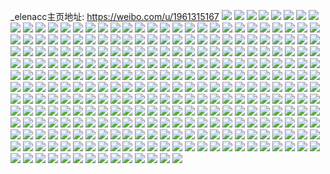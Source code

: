 _elenacc主页地址: https://weibo.com/u/1961315167 
![](https://wx4.sinaimg.cn/mw2000/74e74b5fly1h9ctm6pnaoj20u00u07ab.jpg) 
![](https://wx4.sinaimg.cn/mw2000/74e74b5fly1h8mdpllv6hj20u00u00we.jpg) 
![](https://wx4.sinaimg.cn/mw2000/74e74b5fly1h8iz823z1bj20u00u045e.jpg) 
![](https://wx4.sinaimg.cn/mw2000/74e74b5fly1h8iz81pa1nj20u00u0q9w.jpg) 
![](https://wx4.sinaimg.cn/mw2000/74e74b5fly1h8iz82cfi1j20u0140ahk.jpg) 
![](https://wx4.sinaimg.cn/mw2000/74e74b5fly1h8iz82lp88j20u00u0zrf.jpg) 
![](https://wx4.sinaimg.cn/mw2000/74e74b5fly1h8iz833zauj21400u0tfv.jpg) 
![](https://wx4.sinaimg.cn/mw2000/74e74b5fly1h7m9onjejzj20u01hcqme.jpg) 
![](https://wx4.sinaimg.cn/mw2000/74e74b5fly1h7hpgptmknj20u00u0dl8.jpg) 
![](https://wx4.sinaimg.cn/mw2000/74e74b5fly1h7e2i8vr61j20u0140dnz.jpg) 
![](https://wx4.sinaimg.cn/mw2000/74e74b5fly1h75638n16aj20u019q7c0.jpg) 
![](https://wx4.sinaimg.cn/mw2000/74e74b5fly1h74l3h2fftj21r0340zrw.jpg) 
![](https://wx4.sinaimg.cn/mw2000/74e74b5fly1h6vji425w3j22dc35shdt.jpg) 
![](https://wx4.sinaimg.cn/mw2000/74e74b5fly1h6uj2d5ezvj22bz2bzb2a.jpg) 
![](https://wx4.sinaimg.cn/mw2000/74e74b5fly1h6uj2dyj1vj22av2av4qp.jpg) 
![](https://wx4.sinaimg.cn/mw2000/74e74b5fly1h6uj2hlo19j23402c04qt.jpg) 
![](https://wx4.sinaimg.cn/mw2000/74e74b5fly1h6uj2km4s7j22802yotva.jpg) 
![](https://wx4.sinaimg.cn/mw2000/74e74b5fly1h6uj2bke9yj23401r0hdu.jpg) 
![](https://wx4.sinaimg.cn/mw2000/74e74b5fly1h6uj2m5fuuj22c0340npe.jpg) 
![](https://wx4.sinaimg.cn/mw2000/74e74b5fly1h6uj2ng0zzj22c0340qv5.jpg) 
![](https://wx4.sinaimg.cn/mw2000/74e74b5fly1h6uj2otlhzj23401r0x6p.jpg) 
![](https://wx4.sinaimg.cn/mw2000/74e74b5fly1h6uj2rkyrnj23401r07wi.jpg) 
![](https://wx4.sinaimg.cn/mw2000/74e74b5fly1h6u8ctp9wtj22802yoarb.jpg) 
![](https://wx4.sinaimg.cn/mw2000/74e74b5fly1h6iuvxl608j21he0u040h.jpg) 
![](https://wx4.sinaimg.cn/mw2000/74e74b5fly1h6al90rkipj20u0140doj.jpg) 
![](https://wx4.sinaimg.cn/mw2000/74e74b5fly1h6al90y7lnj21400u0n3i.jpg) 
![](https://wx4.sinaimg.cn/mw2000/74e74b5fly1h6al916zcxj21hc0u0n5a.jpg) 
![](https://wx4.sinaimg.cn/mw2000/74e74b5fly1h6al9x6h3uj20tu0tuabv.jpg) 
![](https://wx4.sinaimg.cn/mw2000/74e74b5fly1h646s1boepj20u01400yh.jpg) 
![](https://wx4.sinaimg.cn/mw2000/74e74b5fly1h646skdzo2j20u01hck0g.jpg) 
![](https://wx4.sinaimg.cn/mw2000/74e74b5fly1h646t3d9yfj21hc0u0488.jpg) 
![](https://wx4.sinaimg.cn/mw2000/74e74b5fly1h5ul3ljc0yj21r03401ky.jpg) 
![](https://wx4.sinaimg.cn/mw2000/74e74b5fly1h5tmc38vcoj2340340hdu.jpg) 
![](https://wx4.sinaimg.cn/mw2000/74e74b5fly1h5h49hxh92j20wi1ycb29.jpg) 
![](https://wx4.sinaimg.cn/mw2000/74e74b5fly1h57vuz08tqj21d00u2qis.jpg) 
![](https://wx4.sinaimg.cn/mw2000/74e74b5fly1h53rajiozlj20wi10vgq7.jpg) 
![](https://wx4.sinaimg.cn/mw2000/74e74b5fly1h4x23va0krj23401r0qv5.jpg) 
![](https://wx4.sinaimg.cn/mw2000/74e74b5fly1h4uzswhijej22802yo4qq.jpg) 
![](https://wx4.sinaimg.cn/mw2000/74e74b5fly1h3qn8f5w6jj20u01hck8o.jpg) 
![](https://wx4.sinaimg.cn/mw2000/74e74b5fly1h3ad8hkurgj23401r0hdt.jpg) 
![](https://wx4.sinaimg.cn/mw2000/74e74b5fly1h35qeisd1sj224d24enpe.jpg) 
![](https://wx4.sinaimg.cn/mw2000/74e74b5fly1h35qee183xj22802yoqv7.jpg) 
![](https://wx4.sinaimg.cn/mw2000/74e74b5fly1h35qeh2qpgj22yo280x6r.jpg) 
![](https://wx4.sinaimg.cn/mw2000/74e74b5fly1h30q8fhn9yj21wr12o7ld.jpg) 
![](https://wx4.sinaimg.cn/mw2000/74e74b5fly1h30q8gcjigj21r0340npe.jpg) 
![](https://wx4.sinaimg.cn/mw2000/74e74b5fly1h30q8hevwij23401r0qv6.jpg) 
![](https://wx4.sinaimg.cn/mw2000/74e74b5fly1h30q8ii4arj21r0340npe.jpg) 
![](https://wx4.sinaimg.cn/mw2000/74e74b5fly1h30q8jdz7pj227f18o4qp.jpg) 
![](https://wx4.sinaimg.cn/mw2000/74e74b5fly1h30q8ex8kcj21r0340hdu.jpg) 
![](https://wx4.sinaimg.cn/mw2000/74e74b5fly1h30q8jocfbj21pz1ahx5t.jpg) 
![](https://wx4.sinaimg.cn/mw2000/74e74b5fly1h2ogomwyxvj22c0340qv7.jpg) 
![](https://wx4.sinaimg.cn/mw2000/74e74b5fly1h2ogooqyy6j22c03404qr.jpg) 
![](https://wx4.sinaimg.cn/mw2000/74e74b5fly1h29d7zvdu6j234022oqv5.jpg) 
![](https://wx4.sinaimg.cn/mw2000/74e74b5fly1h1u8t40s88j22802yokjn.jpg) 
![](https://wx4.sinaimg.cn/mw2000/74e74b5fly1h1u8svudafj22802yokjn.jpg) 
![](https://wx4.sinaimg.cn/mw2000/74e74b5fly1h1u8tpvdntj22c02c0x6p.jpg) 
![](https://wx4.sinaimg.cn/mw2000/74e74b5fly1h1u8trdwzuj21zt14e7sa.jpg) 
![](https://wx4.sinaimg.cn/mw2000/74e74b5fly1h1u8vbmgkhj20tu0tu7c3.jpg) 
![](https://wx4.sinaimg.cn/mw2000/74e74b5fly1h1u8tmsv5yj21r0340u0x.jpg) 
![](https://wx4.sinaimg.cn/mw2000/74e74b5fly1h0y3hhvf4aj22c0340x6p.jpg) 
![](https://wx4.sinaimg.cn/mw2000/74e74b5fly1h0y3hjnyv3j22c0340npe.jpg) 
![](https://wx4.sinaimg.cn/mw2000/74e74b5fly1h0y3hgpz2ej20mi0mitdc.jpg) 
![](https://wx4.sinaimg.cn/mw2000/74e74b5fly1h0y3hg6qx2j20s20s2grg.jpg) 
![](https://wx4.sinaimg.cn/mw2000/74e74b5fly1h0y3hm5mouj22802rsb2c.jpg) 
![](https://wx4.sinaimg.cn/mw2000/74e74b5fly1h0y3hfqg0oj22802yo7wk.jpg) 
![](https://wx4.sinaimg.cn/mw2000/74e74b5fly1h0r28qbu76j22802yob2b.jpg) 
![](https://wx4.sinaimg.cn/mw2000/74e74b5fly1h0hn8249l1j20u00u0tcy.jpg) 
![](https://wx4.sinaimg.cn/mw2000/74e74b5fly1h041wfid94j21400u0q8y.jpg) 
![](https://wx4.sinaimg.cn/mw2000/74e74b5fly1h02cnm8qdvj22c02c0e83.jpg) 
![](https://wx4.sinaimg.cn/mw2000/74e74b5fly1gztbgehu9wj20wi1h7wk5.jpg) 
![](https://wx4.sinaimg.cn/mw2000/74e74b5fly1gzr7uthe9uj21400u0n4k.jpg) 
![](https://wx4.sinaimg.cn/mw2000/74e74b5fly1gzr7utpuhzj20u012v44e.jpg) 
![](https://wx4.sinaimg.cn/mw2000/74e74b5fly1gzr7ut1d76j21400u0n6v.jpg) 
![](https://wx4.sinaimg.cn/mw2000/74e74b5fly1gzpnt1ukbej22b71ovx6p.jpg) 
![](https://wx4.sinaimg.cn/mw2000/74e74b5fly1gzmpnwq7vzj20wi1yc42c.jpg) 
![](https://wx4.sinaimg.cn/mw2000/74e74b5fly1gzdeeqmqxtj20tv0tv4ah.jpg) 
![](https://wx4.sinaimg.cn/mw2000/74e74b5fly1gz6bl8399rj22c0340e82.jpg) 
![](https://wx4.sinaimg.cn/mw2000/74e74b5fly1gytbgwmgy5j21dn1184hn.jpg) 
![](https://wx4.sinaimg.cn/mw2000/74e74b5fly1gylll1x66mj22802yoe83.jpg) 
![](https://wx4.sinaimg.cn/mw2000/74e74b5fly1gykf24cp17j22c03407wl.jpg) 
![](https://wx4.sinaimg.cn/mw2000/74e74b5fly1gykf2dksndj22c02c07wj.jpg) 
![](https://wx4.sinaimg.cn/mw2000/74e74b5fly1gykf29p3ksj23402c0e84.jpg) 
![](https://wx4.sinaimg.cn/mw2000/74e74b5fly1gykf1ciassj216o16o1kx.jpg) 
![](https://wx4.sinaimg.cn/mw2000/74e74b5fly1gykf1s0kldj22802yohdw.jpg) 
![](https://wx4.sinaimg.cn/mw2000/74e74b5fly1gykf1gzyc9j21kw1kwqv5.jpg) 
![](https://wx4.sinaimg.cn/mw2000/74e74b5fly1gykf2iisn0j22c0340u0z.jpg) 
![](https://wx4.sinaimg.cn/mw2000/74e74b5fly1gykf2lww6qj22c02c0kjm.jpg) 
![](https://wx4.sinaimg.cn/mw2000/74e74b5fly1gykf2oda3zj23402c0kjm.jpg) 
![](https://wx4.sinaimg.cn/mw2000/74e74b5fly1gyi38on9l7j20u0140wtt.jpg) 
![](https://wx4.sinaimg.cn/mw2000/74e74b5fly1gyfuvz5cfuj20tz0tzgw1.jpg) 
![](https://wx4.sinaimg.cn/mw2000/74e74b5fly1gyfuvmwpvxj20tz0tz47c.jpg) 
![](https://wx4.sinaimg.cn/mw2000/74e74b5fly1gyfuvf7lgtj20mh0mhjx6.jpg) 
![](https://wx4.sinaimg.cn/mw2000/74e74b5fly1gyfuuudbo2j20mi0min38.jpg) 
![](https://wx4.sinaimg.cn/mw2000/74e74b5fly1gxy6xexvllj22c0340hdu.jpg) 
![](https://wx4.sinaimg.cn/mw2000/74e74b5fly1gxy6xg08ljj22c0340b2a.jpg) 
![](https://wx4.sinaimg.cn/mw2000/74e74b5fly1gxrif8h6uaj22802yokjn.jpg) 
![](https://wx4.sinaimg.cn/mw2000/74e74b5fly1gxqch5hry1j21z42you0y.jpg) 
![](https://wx4.sinaimg.cn/mw2000/74e74b5fly1gxqchr4lamj23402c0kjo.jpg) 
![](https://wx4.sinaimg.cn/mw2000/74e74b5fgy1gxfq1rdrj2j21400u0aiq.jpg) 
![](https://wx4.sinaimg.cn/mw2000/74e74b5fgy1gxfq1plg2xj20u0140grj.jpg) 
![](https://wx4.sinaimg.cn/mw2000/74e74b5fgy1gxfq1ttxi1j20u014044y.jpg) 
![](https://wx4.sinaimg.cn/mw2000/74e74b5fly1gx2wclsfruj22802yox6q.jpg) 
![](https://wx4.sinaimg.cn/mw2000/74e74b5fly1gx1ntzi2trj20mi0u0771.jpg) 
![](https://wx4.sinaimg.cn/mw2000/74e74b5fly1gwpalglex2j20u00u0dk8.jpg) 
![](https://wx4.sinaimg.cn/mw2000/74e74b5fly1gwpalg86lmj21400u0tha.jpg) 
![](https://wx4.sinaimg.cn/mw2000/74e74b5fly1gwlxg2encmj20u0140tf9.jpg) 
![](https://wx4.sinaimg.cn/mw2000/74e74b5fly1gwlxg0xgsnj20u00u042t.jpg) 
![](https://wx4.sinaimg.cn/mw2000/74e74b5fly1gwlxg2wxpoj20u01407cb.jpg) 
![](https://wx4.sinaimg.cn/mw2000/74e74b5fly1gwlxg39xnjj20u00u00yn.jpg) 
![](https://wx4.sinaimg.cn/mw2000/74e74b5fly1gwab616gvfj20zk0k00uq.jpg) 
![](https://wx4.sinaimg.cn/mw2000/74e74b5fly1gw5bsj74sbj21400u0dms.jpg) 
![](https://wx4.sinaimg.cn/mw2000/74e74b5fly1gw39xbrmm6j20u0140e00.jpg) 
![](https://wx4.sinaimg.cn/mw2000/74e74b5fly1gw39xa0mcqj21400u0n4m.jpg) 
![](https://wx4.sinaimg.cn/mw2000/74e74b5fly1gvyhl1pquwj20tu0tuaem.jpg) 
![](https://wx4.sinaimg.cn/mw2000/0028JtFBly1gvkqq7hxuuj60u0140al802.jpg) 
![](https://wx4.sinaimg.cn/mw2000/0028JtFBly1gvkqq5qhedj61400u0te202.jpg) 
![](https://wx4.sinaimg.cn/mw2000/0028JtFBly1gv5o8edzsnj60u00u045g02.jpg) 
![](https://wx4.sinaimg.cn/mw2000/0028JtFBly1gv5o8fdbygj61400u0wkc02.jpg) 
![](https://wx4.sinaimg.cn/mw2000/0028JtFBly1gv5o8fu38kj61400u07b502.jpg) 
![](https://wx4.sinaimg.cn/mw2000/0028JtFBly1gv5o937jouj60u00u0wlz02.jpg) 
![](https://wx4.sinaimg.cn/mw2000/0028JtFBly1gv5o93pkzcj60u00u07ay02.jpg) 
![](https://wx4.sinaimg.cn/mw2000/0028JtFBly1gv5o95b4c1j61400u0k3502.jpg) 
![](https://wx4.sinaimg.cn/mw2000/0028JtFBly1gv025gltm0j60lx0lxaba02.jpg) 
![](https://wx4.sinaimg.cn/mw2000/74e74b5fly1gunfvj7u0lj20u00u045b.jpg) 
![](https://wx4.sinaimg.cn/mw2000/74e74b5fly1gunfviqjr9j219b0u0doa.jpg) 
![](https://wx4.sinaimg.cn/mw2000/74e74b5fly1gu6434okolj20u00u0aez.jpg) 
![](https://wx4.sinaimg.cn/mw2000/74e74b5fly1gu64349i4oj20u00u0q9f.jpg) 
![](https://wx4.sinaimg.cn/mw2000/74e74b5fly1gu6434xcnvj20u00u0q9z.jpg) 
![](https://wx4.sinaimg.cn/mw2000/74e74b5fly1gu64356cvyj20u00u0jww.jpg) 
![](https://wx4.sinaimg.cn/mw2000/74e74b5fly1gu6435ha7sj20u00u0dk9.jpg) 
![](https://wx4.sinaimg.cn/mw2000/74e74b5fly1gtvnkz0wudj20u0140430.jpg) 
![](https://wx4.sinaimg.cn/mw2000/74e74b5fly1gthu7cz2lhj22c02c0b2a.jpg) 
![](https://wx4.sinaimg.cn/mw2000/74e74b5fly1gthu7dd5hbj20u00u0gto.jpg) 
![](https://wx4.sinaimg.cn/mw2000/74e74b5fly1gthu7dxj3dj22c02c04qq.jpg) 
![](https://wx4.sinaimg.cn/mw2000/74e74b5fly1gthu7f3gqbj22c02c0hdu.jpg) 
![](https://wx4.sinaimg.cn/mw2000/74e74b5fly1gthu7g558kj22c02c0b2a.jpg) 
![](https://wx4.sinaimg.cn/mw2000/74e74b5fly1gthu7bowavj22c02c0x6p.jpg) 
![](https://wx4.sinaimg.cn/mw2000/74e74b5fly1gthu7h9ij6j22c02c0u0x.jpg) 
![](https://wx4.sinaimg.cn/mw2000/74e74b5fly1gthu9layqpj20u00u0wq3.jpg) 
![](https://wx4.sinaimg.cn/mw2000/74e74b5fly1gthuaseel4j20w40tvtc4.jpg) 
![](https://wx4.sinaimg.cn/mw2000/74e74b5fly1gth7smhgy0j21o01o0hdt.jpg) 
![](https://wx4.sinaimg.cn/mw2000/74e74b5fly1gtflgj6hj3j20u01hcdmj.jpg) 
![](https://wx4.sinaimg.cn/mw2000/74e74b5fly1gtflgp8xpyj23402c0kjm.jpg) 
![](https://wx4.sinaimg.cn/mw2000/74e74b5fly1gtflh6hs7mj22c0340e82.jpg) 
![](https://wx4.sinaimg.cn/mw2000/74e74b5fly1gtflh4ldkmj22c0340kjm.jpg) 
![](https://wx4.sinaimg.cn/mw2000/74e74b5fly1gtflh8io9hj22c0340hdu.jpg) 
![](https://wx4.sinaimg.cn/mw2000/74e74b5fly1gtflhbu2hkj20u01hcqdl.jpg) 
![](https://wx4.sinaimg.cn/mw2000/74e74b5fly1gt6zx1mhfoj20u01hcdqg.jpg) 
![](https://wx4.sinaimg.cn/mw2000/74e74b5fly1gsy4mx7exoj22c0340x6q.jpg) 
![](https://wx4.sinaimg.cn/mw2000/74e74b5fly1gsy4mxnk9sj20n00n0jvf.jpg) 
![](https://wx4.sinaimg.cn/mw2000/74e74b5fly1gshf79su1wj21400u0ano.jpg) 
![](https://wx4.sinaimg.cn/mw2000/74e74b5fly1gpuqzdv24ej20u0190dk5.jpg) 
![](https://wx4.sinaimg.cn/mw2000/74e74b5fly1gpuqzciw37j20u0190dlc.jpg) 
![](https://wx4.sinaimg.cn/mw2000/74e74b5fly1gpn36fb6h3j22802yo7wj.jpg) 
![](https://wx4.sinaimg.cn/mw2000/74e74b5fly1gpn36gnmmjj22802yo7wj.jpg) 
![](https://wx4.sinaimg.cn/mw2000/74e74b5fly1gp7udkj91lj22yo200qv7.jpg) 
![](https://wx4.sinaimg.cn/mw2000/74e74b5fly1gp7udlwnn3j21w01w0e82.jpg) 
![](https://wx4.sinaimg.cn/mw2000/74e74b5fly1gopkapkwtnj20u014047c.jpg) 
![](https://wx4.sinaimg.cn/mw2000/74e74b5fly1gopkapysv2j20u00u0jyg.jpg) 
![](https://wx4.sinaimg.cn/mw2000/74e74b5fly1goow34xdp5j20u00u00z9.jpg) 
![](https://wx4.sinaimg.cn/mw2000/74e74b5fly1gn4hbt9ixxj20u00u0jwj.jpg) 
![](https://wx4.sinaimg.cn/mw2000/74e74b5fly1gn015jdtewj20n00qaq4r.jpg) 
![](https://wx4.sinaimg.cn/mw2000/74e74b5fly1gmau9z4aozj23402c0e81.jpg) 
![](https://wx4.sinaimg.cn/mw2000/74e74b5fly1gm9i7bne7kj20u00u07cp.jpg) 
![](https://wx4.sinaimg.cn/mw2000/74e74b5fly1gm9i7clwkgj20u00u0dtk.jpg) 
![](https://wx4.sinaimg.cn/mw2000/74e74b5fly1gm9i7dd3oej20u00u0gy8.jpg) 
![](https://wx4.sinaimg.cn/mw2000/74e74b5fly1gm9ial4h9uj21400u0wr1.jpg) 
![](https://wx4.sinaimg.cn/mw2000/74e74b5fly1gm8lctj474j20u10u010z.jpg) 
![](https://wx4.sinaimg.cn/mw2000/74e74b5fly1gm8lcv0nn0j20u40u07dg.jpg) 
![](https://wx4.sinaimg.cn/mw2000/74e74b5fly1gm8lcwpamlj20u00u0ajx.jpg) 
![](https://wx4.sinaimg.cn/mw2000/74e74b5fly1gm8lcz1q76j20u40u0qd5.jpg) 
![](https://wx4.sinaimg.cn/mw2000/74e74b5fly1gm8lcztmrmj20u00u0dpr.jpg) 
![](https://wx4.sinaimg.cn/mw2000/74e74b5fly1gm8ld15ulfj20u00u013p.jpg) 
![](https://wx4.sinaimg.cn/mw2000/74e74b5fgy1glyydym6n1j20u00u0wo8.jpg) 
![](https://wx4.sinaimg.cn/mw2000/74e74b5fgy1glyye4jt00j20u00u0apb.jpg) 
![](https://wx4.sinaimg.cn/mw2000/74e74b5fgy1glyydvyhe3j21400u0ax6.jpg) 
![](https://wx4.sinaimg.cn/mw2000/74e74b5fgy1glyyeb1a3xj20u0140asn.jpg) 
![](https://wx4.sinaimg.cn/mw2000/74e74b5fly1glvf0hhegij20u00u0dqw.jpg) 
![](https://wx4.sinaimg.cn/mw2000/74e74b5fly1glheocuc90j20u00u0djv.jpg) 
![](https://wx4.sinaimg.cn/mw2000/74e74b5fly1gkyxnsg9mhj20u014047y.jpg) 
![](https://wx4.sinaimg.cn/mw2000/74e74b5fly1gky3icfqk0j20u00u0nc5.jpg) 
![](https://wx4.sinaimg.cn/mw2000/74e74b5fly1gky3idyyfej20u00u0qig.jpg) 
![](https://wx4.sinaimg.cn/mw2000/74e74b5fly1gk1h3y1mlzj21if1ifnpd.jpg) 
![](https://wx4.sinaimg.cn/mw2000/74e74b5fly1gk1h40x7vrj21s01s0b29.jpg) 
![](https://wx4.sinaimg.cn/mw2000/74e74b5fly1gk1h3yksv3j21w021dx6p.jpg) 
![](https://wx4.sinaimg.cn/mw2000/74e74b5fly1gk1h3ws59lj21w01w0tx5.jpg) 
![](https://wx4.sinaimg.cn/mw2000/74e74b5fly1gk1h3zli9fj22io1u51bi.jpg) 
![](https://wx4.sinaimg.cn/mw2000/74e74b5fly1gk1h3z66t1j21w01w01kx.jpg) 
![](https://wx4.sinaimg.cn/mw2000/74e74b5fly1gk1h3xfmquj21w01w01ky.jpg) 
![](https://wx4.sinaimg.cn/mw2000/74e74b5fly1gk1h41ioszj23402c0kjl.jpg) 
![](https://wx4.sinaimg.cn/mw2000/74e74b5fly1gk1h400jd5j22io1tukjl.jpg) 
![](https://wx4.sinaimg.cn/mw2000/74e74b5fly1gjsntl5ctkj21400u00zi.jpg) 
![](https://wx4.sinaimg.cn/mw2000/74e74b5fly1gi9ru71kmoj20u0140n57.jpg) 
![](https://wx4.sinaimg.cn/mw2000/74e74b5fly1gi9ru6l6nvj20u0140107.jpg) 
![](https://wx4.sinaimg.cn/mw2000/74e74b5fly1gi9ru7kao5j20u0140gu1.jpg) 
![](https://wx4.sinaimg.cn/mw2000/74e74b5fly1gi81losi5rj21w01w0kjl.jpg) 
![](https://wx4.sinaimg.cn/mw2000/74e74b5fly1gi81lqwja1j21w01vzkjl.jpg) 
![](https://wx4.sinaimg.cn/mw2000/74e74b5fly1ggna8fkygaj20u01400zq.jpg) 
![](https://wx4.sinaimg.cn/mw2000/74e74b5fgy1ggbwqb9a8zj21400u0qb4.jpg) 
![](https://wx4.sinaimg.cn/mw2000/74e74b5fgy1ggbwqc3h1yj21400u0tfh.jpg) 
![](https://wx4.sinaimg.cn/mw2000/74e74b5fgy1ggbwqdikjvj21400u0n7w.jpg) 
![](https://wx4.sinaimg.cn/mw2000/74e74b5fgy1ggbwqa2uisj21400u0thi.jpg) 
![](https://wx4.sinaimg.cn/mw2000/74e74b5fgy1ggbwqev15vj21400u0gva.jpg) 
![](https://wx4.sinaimg.cn/mw2000/74e74b5fgy1ggbwqfzkooj21400u0wns.jpg) 
![](https://wx4.sinaimg.cn/mw2000/74e74b5fly1gc7kx841j0j20u00u0n5h.jpg) 
![](https://wx4.sinaimg.cn/mw2000/74e74b5fly1gc7kx8fqetj20u00u0dmp.jpg) 
![](https://wx4.sinaimg.cn/mw2000/74e74b5fly1gc7kx8n8p2j20ku0kudhj.jpg) 
![](https://wx4.sinaimg.cn/mw2000/74e74b5fly1gc7kx7piqij20u00u0n6g.jpg) 
![](https://wx4.sinaimg.cn/mw2000/74e74b5fly1gc7kxu7f29j20ku0kudi7.jpg) 
![](https://wx4.sinaimg.cn/mw2000/74e74b5fly1ga5rw0mzxuj20us0u0jxo.jpg) 
![](https://wx4.sinaimg.cn/mw2000/74e74b5fly1ga5rw2hr81j20u00u0n8i.jpg) 
![](https://wx4.sinaimg.cn/mw2000/74e74b5fly1g6zab3rmxhj21jy1jy1fx.jpg) 
![](https://wx4.sinaimg.cn/mw2000/74e74b5fly1g6zab2ghyij21sc1sc7un.jpg) 
![](https://wx4.sinaimg.cn/mw2000/74e74b5fly1g6zab4eoy6j21w01w0wxa.jpg) 
![](https://wx4.sinaimg.cn/mw2000/74e74b5fly1g6zab5myqgj21sc1sce81.jpg) 
![](https://wx4.sinaimg.cn/mw2000/74e74b5fly1g02t92xvkzj22c02c0h1g.jpg) 
![](https://wx4.sinaimg.cn/mw2000/74e74b5fly1g02t94hjpdj22c02c0b29.jpg) 
![](https://wx4.sinaimg.cn/mw2000/74e74b5fly1fzt42jaeepj21hf1z4x6r.jpg) 
![](https://wx4.sinaimg.cn/mw2000/74e74b5fly1fzt42k4tsxj21hf1z4u0z.jpg) 
![](https://wx4.sinaimg.cn/mw2000/74e74b5fgy1fzdii6nrctj20qo0qoqab.jpg) 
![](https://wx4.sinaimg.cn/mw2000/74e74b5fgy1fzdii21dwwj20qo0qoq9s.jpg) 
![](https://wx4.sinaimg.cn/mw2000/74e74b5fly1fxzsagagx5j21sc2ds4qv.jpg) 
![](https://wx4.sinaimg.cn/mw2000/74e74b5fly1fxzsas7kjuj22ds1schdy.jpg) 
![](https://wx4.sinaimg.cn/mw2000/74e74b5fly1fxzsajnl0pj22yn1o0qv5.jpg) 
![](https://wx4.sinaimg.cn/mw2000/74e74b5fly1fxzsaksoivj21hc0u2b29.jpg) 
![](https://wx4.sinaimg.cn/mw2000/74e74b5fly1fxzsac6choj21hc0u21kx.jpg) 
![](https://wx4.sinaimg.cn/mw2000/74e74b5fly1fxzsalz8kyj21hc0u2b29.jpg) 
![](https://wx4.sinaimg.cn/mw2000/74e74b5fly1fxzsapyg9gj21sc2dsnpi.jpg) 
![](https://wx4.sinaimg.cn/mw2000/74e74b5fgy1fwv78v7bxzj21sc1scaw3.jpg) 
![](https://wx4.sinaimg.cn/mw2000/74e74b5fgy1fwjnu3xuk4j221d1ww4qu.jpg) 
![](https://wx4.sinaimg.cn/mw2000/74e74b5fgy1fwjnu14zscj22c02c0twq.jpg) 
![](https://wx4.sinaimg.cn/mw2000/74e74b5fly1fwf02zt08mj21lt1lt15g.jpg) 
![](https://wx4.sinaimg.cn/mw2000/74e74b5fly1fwf030u7j7j21vs1vsqjy.jpg) 
![](https://wx4.sinaimg.cn/mw2000/74e74b5fly1fvzen69ydrj20qo0wq7d1.jpg) 
![](https://wx4.sinaimg.cn/mw2000/74e74b5fly1fvu6iuauvsj20qo0qodiq.jpg) 
![](https://wx4.sinaimg.cn/mw2000/74e74b5fly1fvu6edqs1zj206o06oaaa.jpg) 
![](https://wx4.sinaimg.cn/mw2000/74e74b5fly1fvtp0w1zowj22c02c07kq.jpg) 
![](https://wx4.sinaimg.cn/mw2000/74e74b5fly1fv3knly1q2j21sg1sge84.jpg) 
![](https://wx4.sinaimg.cn/mw2000/74e74b5fly1fv3knsjl2tj21sg1sgqv9.jpg) 
![](https://wx4.sinaimg.cn/mw2000/74e74b5fly1fv3knvwzz4j21sg1sgnph.jpg) 
![](https://wx4.sinaimg.cn/mw2000/74e74b5fly1fv3knz0o3vj21sg1sgb2d.jpg) 
![](https://wx4.sinaimg.cn/mw2000/74e74b5fly1fv3knpqrvej21sg1sghdx.jpg) 
![](https://wx4.sinaimg.cn/mw2000/74e74b5fly1fv3ko1r0cdj21f01f0kjn.jpg) 
![](https://wx4.sinaimg.cn/mw2000/74e74b5fly1fv3ko481smj21ha1hau0z.jpg) 
![](https://wx4.sinaimg.cn/mw2000/74e74b5fly1fv3ko69ofpj21sg1sgx6s.jpg) 
![](https://wx4.sinaimg.cn/mw2000/74e74b5fly1fuufs24p12j21sg1sghdx.jpg) 
![](https://wx4.sinaimg.cn/mw2000/74e74b5fly1fuufs6qlzij21sg1sgb2d.jpg) 
![](https://wx4.sinaimg.cn/mw2000/74e74b5fly1fuufrwdzndj21sg1sgkjp.jpg) 
![](https://wx4.sinaimg.cn/mw2000/74e74b5fly1fuufsb870mj21sg1sg4qt.jpg) 
![](https://wx4.sinaimg.cn/mw2000/74e74b5fgy1fubssixaopj20k00ixq4l.jpg) 
![](https://wx4.sinaimg.cn/mw2000/74e74b5fgy1fubssjgnj4j20k00j80vi.jpg) 
![](https://wx4.sinaimg.cn/mw2000/74e74b5fgy1fubssly8yuj20k00j2t8y.jpg) 
![](https://wx4.sinaimg.cn/mw2000/74e74b5fgy1fubssk1qipj20k00j8tba.jpg) 
![](https://wx4.sinaimg.cn/mw2000/74e74b5fgy1fubsspz6irj21o01o0b0t.jpg) 
![](https://wx4.sinaimg.cn/mw2000/74e74b5fgy1fubsskw2qgj20k00j3dib.jpg) 
![](https://wx4.sinaimg.cn/mw2000/74e74b5fgy1fubsslnx2bj20k00j2abe.jpg) 
![](https://wx4.sinaimg.cn/mw2000/74e74b5fgy1fubssiafnzj20k00j0whc.jpg) 
![](https://wx4.sinaimg.cn/mw2000/74e74b5fgy1fubst03btsj20k00j5jss.jpg) 
![](https://wx4.sinaimg.cn/mw2000/74e74b5fly1fu1a4dn7sij21w01w0u10.jpg) 
![](https://wx4.sinaimg.cn/mw2000/74e74b5fly1fu1a4foz5nj21w01w07wk.jpg) 
![](https://wx4.sinaimg.cn/mw2000/74e74b5fgy1fsrabcxz1mj22io1w0u0z.jpg) 
![](https://wx4.sinaimg.cn/mw2000/74e74b5fgy1fsrad5oco7j21400u043y.jpg) 
![](https://wx4.sinaimg.cn/mw2000/74e74b5fgy1fsrab5x4i4j23402c04qp.jpg) 
![](https://wx4.sinaimg.cn/mw2000/74e74b5fgy1fsrab9q3frj22io1w0qv6.jpg) 
![](https://wx4.sinaimg.cn/mw2000/74e74b5fgy1fsrabkyiroj22c03404li.jpg) 
![](https://wx4.sinaimg.cn/mw2000/74e74b5fgy1fsrabofvmyj22io1w0e81.jpg) 
![](https://wx4.sinaimg.cn/mw2000/74e74b5fgy1fsrac87lnzj23402c0b29.jpg) 
![](https://wx4.sinaimg.cn/mw2000/74e74b5fgy1fsraac56iuj23402c01kx.jpg) 
![](https://wx4.sinaimg.cn/mw2000/74e74b5fgy1fsra9wcqvpj22ee1sve86.jpg) 
![](https://wx4.sinaimg.cn/mw2000/74e74b5fgy1fsnpv4cprnj22io1w0u0x.jpg) 
![](https://wx4.sinaimg.cn/mw2000/74e74b5fgy1fsnpv35z9rj22io1w01ky.jpg) 
![](https://wx4.sinaimg.cn/mw2000/74e74b5fgy1fsnpv5yskmj21w11onkjl.jpg) 
![](https://wx4.sinaimg.cn/mw2000/74e74b5fgy1fsnpvcs5frj21w11w0npi.jpg) 
![](https://wx4.sinaimg.cn/mw2000/74e74b5fgy1fsnpv7cxrfj23402c0npe.jpg) 
![](https://wx4.sinaimg.cn/mw2000/74e74b5fgy1fsnpvaexhoj22io1w0x6u.jpg) 
![](https://wx4.sinaimg.cn/mw2000/74e74b5fgy1fsnpvfuh04j22eu1nbb2h.jpg) 
![](https://wx4.sinaimg.cn/mw2000/74e74b5fgy1fsnpvidxwnj22io1w01l3.jpg) 
![](https://wx4.sinaimg.cn/mw2000/74e74b5fgy1fsnpvjmoj7j23402c0b29.jpg) 
![](https://wx4.sinaimg.cn/mw2000/74e74b5fgy1fsnbw0djy2j23402c0hdt.jpg) 
![](https://wx4.sinaimg.cn/mw2000/74e74b5fgy1fsmak8thovj20rs0ku0wr.jpg) 
![](https://wx4.sinaimg.cn/mw2000/74e74b5fly1fsfjzahh0pj20qo1bf13t.jpg) 
![](https://wx4.sinaimg.cn/mw2000/74e74b5fly1fsfjzc3jy7j20qo1bfn9z.jpg) 
![](https://wx4.sinaimg.cn/mw2000/74e74b5fly1fsfkew4lorj20qo1bftn3.jpg) 
![](https://wx4.sinaimg.cn/mw2000/74e74b5fly1fsfkf8lzh3j20qo1bfan9.jpg) 
![](https://wx4.sinaimg.cn/mw2000/74e74b5fly1frts1c8m7jj21f01z2npg.jpg) 
![](https://wx4.sinaimg.cn/mw2000/74e74b5fly1frts1njrynj21ol1w0x6r.jpg) 
![](https://wx4.sinaimg.cn/mw2000/74e74b5fly1frts2fnduaj22c0340e81.jpg) 
![](https://wx4.sinaimg.cn/mw2000/74e74b5fly1fr645ob1u7j20h50cv439.jpg) 
![](https://wx4.sinaimg.cn/mw2000/74e74b5fly1fr1t8uvarfj21hc0u0b29.jpg) 
![](https://wx4.sinaimg.cn/mw2000/74e74b5fly1fr1t8xih6ej21hc0u0e81.jpg) 
![](https://wx4.sinaimg.cn/mw2000/74e74b5fly1fr1t94nebrj21750r6npd.jpg) 
![](https://wx4.sinaimg.cn/mw2000/74e74b5fly1fqsg3apc7qj21qy1w0hct.jpg) 
![](https://wx4.sinaimg.cn/mw2000/74e74b5fly1fqj4drunc1j22c03404qp.jpg) 
![](https://wx4.sinaimg.cn/mw2000/74e74b5fly1fq5bqzxi1tj21w01w0e81.jpg) 
![](https://wx4.sinaimg.cn/mw2000/74e74b5fly1fpfyg0b5fyj21f02io1ja.jpg) 
![](https://wx4.sinaimg.cn/mw2000/74e74b5fly1fpfybekrhyj22c02c07wi.jpg) 
![](https://wx4.sinaimg.cn/mw2000/74e74b5fgy1fpaabvjjymj22c0340e81.jpg) 
